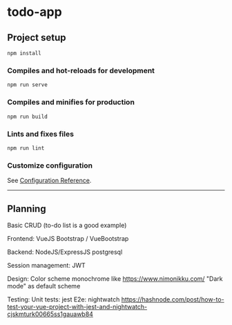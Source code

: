 # todo-app

## Project setup
```
npm install
```

### Compiles and hot-reloads for development
```
npm run serve
```

### Compiles and minifies for production
```
npm run build
```

### Lints and fixes files
```
npm run lint
```

### Customize configuration
See [Configuration Reference](https://cli.vuejs.org/config/).


---

## Planning

Basic CRUD (to-do list is a good example)

Frontend:
VueJS
Bootstrap / VueBootstrap

Backend:
NodeJS/ExpressJS
postgresql

Session management:
JWT

Design:
Color scheme monochrome like https://www.nimonikku.com/
"Dark mode" as default scheme

Testing:
Unit tests: jest
E2e: nightwatch
https://hashnode.com/post/how-to-test-your-vue-project-with-jest-and-nightwatch-cjskmturk00665ss1gauawb84